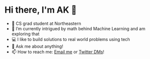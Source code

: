 # Hi there, I'm AK 👋

- 📖 CS grad student at Northeastern
- 🌱 I’m currently intrigued by math behind Machine Learning and am exploring that
- 💻 I like to build solutions to real world problems using tech
- 💬 Ask me about anything!
- 📫 How to reach me: [Email me](akshathkamathwork@gmail.com) or [Twitter DMs](https://x.com/AkshathKWork)!

<!--
**AkshathKamath/AkshathKamath** is a ✨ _special_ ✨ repository because its `README.md` (this file) appears on your GitHub profile.

Here are some ideas to get you started:

- 🔭 I’m currently working on ...
- 🌱 I’m currently learning ...
- 👯 I’m looking to collaborate on ...
- 🤔 I’m looking for help with ...
- 💬 Ask me about ...
- 📫 How to reach me: ...
- 😄 Pronouns: ...
- ⚡ Fun fact: ...
-->
